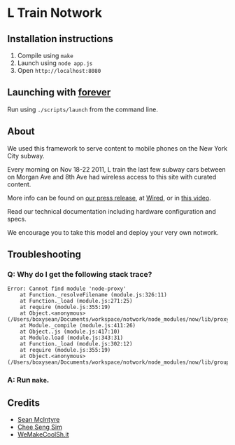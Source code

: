 # L Train Notwork

## Installation instructions

1. Compile using `make`
2. Launch using `node app.js`
3. Open `http://localhost:8080`

## Launching with [forever](http://blog.nodejitsu.com/keep-a-nodejs-server-up-with-forever)

Run using `./scripts/launch` from the command line.

## About

We used this framework to serve content to mobile phones on the New York City subway.

Every morning on Nov 18-22 2011, L train the last few subway cars between on Morgan Ave and 8th Ave had wireless access to this site with curated content.

More info can be found on [our press release](http://wemakecoolsh.it/#2300081/L-Train-Notwork-Press-Release), at [Wired](http://www.wired.com/epicenter/2011/11/all-aboard-nyc-geek-train/), or in [this video](http://vimeo.com/32149926).

Read our technical documentation including hardware configuration and specs.

We encourage you to take this model and deploy your very own notwork.

## Troubleshooting

### Q: Why do I get the following stack trace?

	Error: Cannot find module 'node-proxy'
	    at Function._resolveFilename (module.js:326:11)
	    at Function._load (module.js:271:25)
	    at require (module.js:355:19)
	    at Object.<anonymous> (/Users/boxysean/Documents/workspace/notwork/node_modules/now/lib/proxy.js:10:13)
	    at Module._compile (module.js:411:26)
	    at Object..js (module.js:417:10)
	    at Module.load (module.js:343:31)
	    at Function._load (module.js:302:12)
	    at require (module.js:355:19)
	    at Object.<anonymous> (/Users/boxysean/Documents/workspace/notwork/node_modules/now/lib/group.js:3:13)

### A: Run `make`.

## Credits

- [Sean McIntyre](http://www.boxysean.com)
- [Chee Seng Sim](http://simmu.net/)
- [WeMakeCoolSh.it](http://wemakecoolsh.it/)
